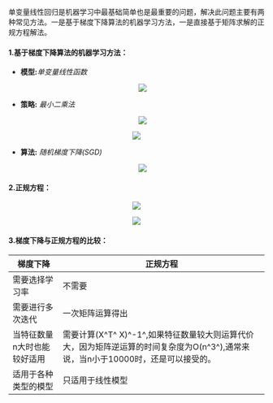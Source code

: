 单变量线性回归是机器学习中最基础简单也是最重要的问题，解决此问题主要有两种常见方法。一是基于梯度下降算法的机器学习方法，一是直接基于矩阵求解的正规方程解法。
  
#### 1.基于梯度下降算法的机器学习方法：
  
  - **模型:**_单变量线性函数_<p align="center"><img src="https://latex.codecogs.com/gif.latex?h_&#x5C;theta%20=%20&#x5C;theta_0%20+%20&#x5C;theta_1x"/></p>  
  
  - **策略:** _最小二乘法_<p align="center"><img src="https://latex.codecogs.com/gif.latex?J(&#x5C;theta_0,&#x5C;theta_1)%20=%20&#x5C;frac{1}{2m}&#x5C;displaystyle&#x5C;sum_{i=1}^m(h_&#x5C;theta(x^i)%20-%20y^i)^2"/></p>  
  
  <p align="center"><img src="https://latex.codecogs.com/gif.latex?minimizeJ(&#x5C;theta_0,&#x5C;theta_1)"/></p>  
  
  - **算法:** _随机梯度下降(SGD)_
　　　<p align="center"><img src="https://latex.codecogs.com/gif.latex?repeat　until　convergence&#x5C;{
%20%20%20%20&#x5C;theta_j%20:=%20&#x5C;theta_j%20-%20&#x5C;alpha&#x5C;frac{&#x5C;partial}{&#x5C;partial&#x5C;theta_j}J(&#x5C;theta_0,&#x5C;theta_1)　　for%20(j%20=%200　and　j%20=%201)%20
%20%20%20%20&#x5C;}"/></p>  
  
  
#### 2.正规方程：
  
<p align="center"><img src="https://latex.codecogs.com/gif.latex?h_&#x5C;theta(x)%20=%20&#x5C;theta^TX"/></p>  
  
<p align="center"><img src="https://latex.codecogs.com/gif.latex?&#x5C;theta%20=%20(X^TX)^{-1}X^Ty"/></p>  
  
  
  
#### 3.梯度下降与正规方程的比较：
  
梯度下降 | 正规方程
------------ | -------------
需要选择学习率 | 不需要
需要进行多次迭代 | 一次矩阵运算得出
当特征数量n大时也能较好适用 | 需要计算(X^T^ X)^-1^,如果特征数量较大则运算代价大，因为矩阵逆运算的时间复杂度为O(n^3^),通常来说，当n小于10000时，还是可以接受的。
适用于各种类型的模型 | 只适用于线性模型 
  
